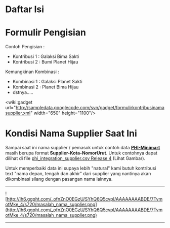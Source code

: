 # Daftar Isi #


# Formulir Pengisian #

Contoh Pengisian :
  * Kontribusi 1 : Galaksi Bima Sakti
  * Kontribusi 2 : Bumi Planet Hijau

Kemungkinan Kombinasi :
  * Kombinasi 1 : Galaksi Planet Sakti
  * Kombinasi 2 : Planet Bima Hijau
  * dstnya.....

&lt;wiki:gadget url="http://sampledata.googlecode.com/svn/gadget/formulirkontribusinamasupplier.xml" width="650" height="1100"/&gt;


# Kondisi Nama Supplier Saat Ini #

Sampai saat ini nama supplier / pemasok untuk contoh data **[PHI-Minimart](PHIMinimartIndonesian.md)** masih berupa format **Supplier-Kota-NomorUrut**. Untuk contohnya dapat dilihat di  file [phi\_integration\_supplier.csv Release 4](http://code.google.com/p/sampledata/source/browse/trunk/phi-minimart/phi_integration_supplier.csv?r=4) (Lihat Gambar).

Untuk memperbaiki data ini supaya lebih "natural" kami butuh kontribusi text "nama depan, tengah dan akhir" dari supplier  yang nantinya akan dikombinasi silang dengan pasangan nama lainnya.


---

![http://lh6.ggpht.com/_ofnZnO0EGzU/SYhQ6Q5cvpI/AAAAAAAABDE/7TvmotMke_4/s720/masalah_nama_supplier.png](http://lh6.ggpht.com/_ofnZnO0EGzU/SYhQ6Q5cvpI/AAAAAAAABDE/7TvmotMke_4/s720/masalah_nama_supplier.png)

---
